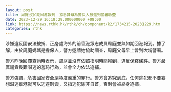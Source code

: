 ```yaml
---
layout: post
title: 周庭沒如期回港報到　據悉其母為擔保人被邀到警署助查
date: 2023-12-29 16:18:29.000000000 +08:00
link: https://news.rthk.hk/rthk/ch/component/k2/1734215-20231229.htm
categories: rthk
---
```


涉嫌違反國安法被捕、正身處海外的前香港眾志成員周庭並無如期回港報到。據了解，由於周庭媽媽是擔保人，警方邀請她協助調查，周庭父母早上曾到大埔警署。

警方昨晚回覆查詢時表示，周庭並沒有依照指明時間報到，違反保釋條件。警方嚴厲譴責畏罪潛逃的羞恥行為，並會全力依法追捕。

警方強調，危害國家安全是極度嚴重的罪行。警方會追究到底，任何逃犯都不要妄想潛逃離港就可以逃避刑責，又指逃犯除非自首，否則會被終身追捕。
